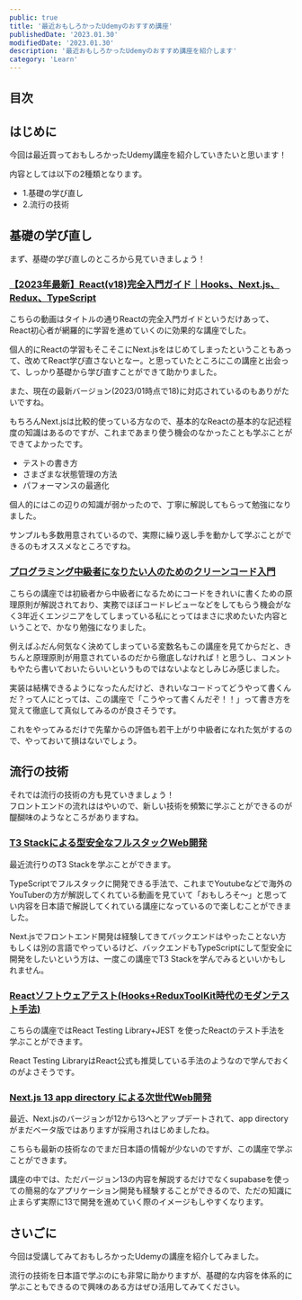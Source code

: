 ```yaml
---
public: true
title: '最近おもしろかったUdemyのおすすめ講座'
publishedDate: '2023.01.30'
modifiedDate: '2023.01.30'
description: '最近おもしろかったUdemyのおすすめ講座を紹介します'
category: 'Learn'
---
```


## 目次

## はじめに

今回は最近買っておもしろかったUdemy講座を紹介していきたいと思います！  
  
内容としては以下の2種類となります。
- 1.基礎の学び直し
- 2.流行の技術  

## 基礎の学び直し

まず、基礎の学び直しのところから見ていきましょう！  
  
### [【2023年最新】React(v18)完全入門ガイド｜Hooks、Next.js、Redux、TypeScript](https://www.udemy.com/share/106RPe3@n4vm8WbUt64gIH7d9BNt3kJUyU24A4pG_PETy4uRIMAZvlW4TEniHM3cJ7AH2-3gpg==/)
  
こちらの動画はタイトルの通りReactの完全入門ガイドというだけあって、React初心者が網羅的に学習を進めていくのに効果的な講座でした。  
  
個人的にReactの学習もそこそこにNext.jsをはじめてしまったということもあって、改めてReact学び直さないとなー。と思っていたところにこの講座と出会って、しっかり基礎から学び直すことができて助かりました。  
  
また、現在の最新バージョン(2023/01時点で18)に対応されているのもありがたいですね。  
  
もちろんNext.jsは比較的使っている方なので、基本的なReactの基本的な記述程度の知識はあるのですが、これまであまり使う機会のなかったことも学ぶことができてよかったです。  
- テストの書き方
- さまざまな状態管理の方法
- パフォーマンスの最適化  
  
個人的にはこの辺りの知識が弱かったので、丁寧に解説してもらって勉強になりました。  
  
サンプルも多数用意されているので、実際に繰り返し手を動かして学ぶことができるのもオススメなところですね。
  
### [プログラミング中級者になりたい人のためのクリーンコード入門](https://www.udemy.com/share/107nm63@qIWiFQ-Y9RiE-y6pZvTTGzEv7IwCpMlBg2is0uavVZWFUmwa9cHjtnnZ2eGA-9YAmA==/)

こちらの講座では初級者から中級者になるためにコードをきれいに書くための原理原則が解説されており、実務でほぼコードレビューなどをしてもらう機会がなく3年近くエンジニアをしてしまっている私にとってはまさに求めたいた内容ということで、かなり勉強になりました。  
  
例えばふだん何気なく決めてしまっている変数名もこの講座を見てからだと、きちんと原理原則が用意されているのだから徹底しなければ！と思うし、コメントもやたら書いておいたらいいというものではないよなとしみじみ感じました。  
  
実装は結構できるようになったんだけど、きれいなコードってどうやって書くんだ？って人にとっては、この講座で「こうやって書くんだぞ！！」って書き方を覚えて徹底して真似してみるのが良さそうです。  
  
これをやってみるだけで先輩からの評価も若干上がり中級者になれた気がするので、やっておいて損はないでしょう。  

## 流行の技術

それでは流行の技術の方も見ていきましょう！  
フロントエンドの流れははやいので、新しい技術を頻繁に学ぶことができるのが醍醐味のようなところがありますね。  
  
### [T3 Stackによる型安全なフルスタックWeb開発](https://www.udemy.com/share/107Ylc3@GlxLcOvSEiI6fyUzsy4h6b96BSOmXOtVIe-wMNn5YVHDF5Hp-Pv52eGVwV-GE5ST1w==/)

最近流行りのT3 Stackを学ぶことができます。  
  
TypeScriptでフルスタックに開発できる手法で、これまでYoutubeなどで海外のYouTuberの方が解説してくれている動画を見ていて「おもしろそ〜」と思ってい内容を日本語で解説してくれている講座になっているので楽しむことができました。  
  
Next.jsでフロントエンド開発は経験してきてバックエンドはやったことない方もしくは別の言語でやっているけど、バックエンドもTypeScriptにして型安全に開発をしたいという方は、一度この講座でT3 Stackを学んでみるといいかもしれません。　　
　　
### [Reactソフトウェアテスト(Hooks+ReduxToolKit時代のモダンテスト手法)](https://www.udemy.com/share/103IiM3@BjyzBSW_FoIgHdvDsqY8K8MbxCj2CW2foSR24BLnUb0MIAc67zVzYXdNUIZhp1c9zA==/)

こちらの講座ではReact Testing Library+JEST を使ったReactのテスト手法を学ぶことができます。  
  
React Testing LibraryはReact公式も推奨している手法のようなので学んでおくのがよさそうです。  

### [Next.js 13 app directory による次世代Web開発](https://www.udemy.com/share/107Yls3@g345QWs4dicIVsa_kdJAkWxCQwD5YORBAhiNYOcjGnafJg4FwMIxhyBUK_6MG3iR7A==/)


最近、Next.jsのバージョンが12から13へとアップデートされて、app directoryがまだベータ版ではありますが採用されはじめましたね。  
  
こちらも最新の技術なのでまだ日本語の情報が少ないのですが、この講座で学ぶことができます。  
  
講座の中では、ただバージョン13の内容を解説するだけでなくsupabaseを使っての簡易的なアプリケーション開発も経験することができるので、ただの知識に止まらず実際に13で開発を進めていく際のイメージもしやすくなります。

## さいごに

今回は受講してみておもしろかったUdemyの講座を紹介してみました。  
  
流行の技術を日本語で学ぶのにも非常に助かりますが、基礎的な内容を体系的に学ぶこともできるので興味のある方はぜひ活用してみてください。